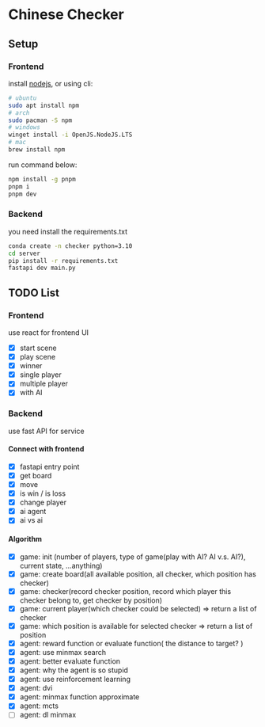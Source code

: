# Chinese Checker

## Setup

### Frontend

install [nodejs](nodejs.org), or using cli:

```bash
# ubuntu
sudo apt install npm
# arch
sudo pacman -S npm
# windows
winget install -i OpenJS.NodeJS.LTS
# mac
brew install npm
```

run command below:

```bash
npm install -g pnpm
pnpm i
pnpm dev
```

### Backend

you need install the requirements.txt

```bash
conda create -n checker python=3.10
cd server
pip install -r requirements.txt
fastapi dev main.py
```

## TODO List

### Frontend
use react for frontend UI

- [x] start scene
- [x] play scene
- [x] winner
- [x] single player
- [x] multiple player
- [x] with AI

### Backend

use fast API for service

#### Connect with frontend

- [x] fastapi entry point
- [x] get board
- [x] move
- [x] is win / is loss
- [x] change player
- [x] ai agent
- [x] ai vs ai

#### Algorithm

- [x] game: init (number of players, type of game(play with AI? AI v.s. AI?), current state, ...anything)
- [x] game: create board(all available position, all checker, which position has checker)
- [x] game: checker(record checker position, record which player this checker belong to, get checker by position)
- [x] game: current player(which checker could be selected) => return a list of checker
- [x] game: which position is available for selected checker => return a list of position
- [x] agent: reward function or evaluate function( the distance to target? )
- [x] agent: use minmax search
- [x] agent: better evaluate function
- [x] agent: why the agent is so stupid
- [x] agent: use reinforcement learning
- [x] agent: dvi
- [x] agent: minmax function approximate
- [x] agent: mcts
- [ ] agent: dl minmax
